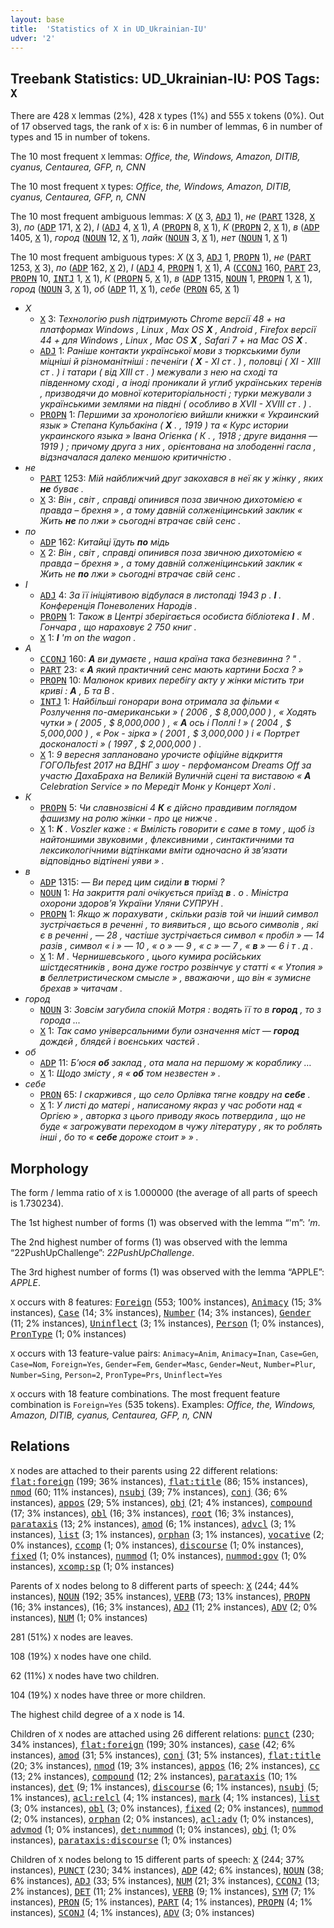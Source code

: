 ```yaml
---
layout: base
title:  'Statistics of X in UD_Ukrainian-IU'
udver: '2'
---
```


## Treebank Statistics: UD_Ukrainian-IU: POS Tags: `X`

There are 428 `X` lemmas (2%), 428 `X` types (1%) and 555 `X` tokens (0%).
Out of 17 observed tags, the rank of `X` is: 6 in number of lemmas, 6 in number of types and 15 in number of tokens.

The 10 most frequent `X` lemmas: <em>Office, the, Windows, Amazon, DITIB, cyanus, Centaurea, GFP, n, CNN</em>

The 10 most frequent `X` types:  <em>Office, the, Windows, Amazon, DITIB, cyanus, Centaurea, GFP, n, CNN</em>

The 10 most frequent ambiguous lemmas: <em>X</em> (<tt><a href="uk_iu-pos-X.html">X</a></tt> 3, <tt><a href="uk_iu-pos-ADJ.html">ADJ</a></tt> 1), <em>не</em> (<tt><a href="uk_iu-pos-PART.html">PART</a></tt> 1328, <tt><a href="uk_iu-pos-X.html">X</a></tt> 3), <em>по</em> (<tt><a href="uk_iu-pos-ADP.html">ADP</a></tt> 171, <tt><a href="uk_iu-pos-X.html">X</a></tt> 2), <em>I</em> (<tt><a href="uk_iu-pos-ADJ.html">ADJ</a></tt> 4, <tt><a href="uk_iu-pos-X.html">X</a></tt> 1), <em>А</em> (<tt><a href="uk_iu-pos-PROPN.html">PROPN</a></tt> 8, <tt><a href="uk_iu-pos-X.html">X</a></tt> 1), <em>К</em> (<tt><a href="uk_iu-pos-PROPN.html">PROPN</a></tt> 2, <tt><a href="uk_iu-pos-X.html">X</a></tt> 1), <em>в</em> (<tt><a href="uk_iu-pos-ADP.html">ADP</a></tt> 1405, <tt><a href="uk_iu-pos-X.html">X</a></tt> 1), <em>город</em> (<tt><a href="uk_iu-pos-NOUN.html">NOUN</a></tt> 12, <tt><a href="uk_iu-pos-X.html">X</a></tt> 1), <em>лайк</em> (<tt><a href="uk_iu-pos-NOUN.html">NOUN</a></tt> 3, <tt><a href="uk_iu-pos-X.html">X</a></tt> 1), <em>нет</em> (<tt><a href="uk_iu-pos-NOUN.html">NOUN</a></tt> 1, <tt><a href="uk_iu-pos-X.html">X</a></tt> 1)

The 10 most frequent ambiguous types:  <em>X</em> (<tt><a href="uk_iu-pos-X.html">X</a></tt> 3, <tt><a href="uk_iu-pos-ADJ.html">ADJ</a></tt> 1, <tt><a href="uk_iu-pos-PROPN.html">PROPN</a></tt> 1), <em>не</em> (<tt><a href="uk_iu-pos-PART.html">PART</a></tt> 1253, <tt><a href="uk_iu-pos-X.html">X</a></tt> 3), <em>по</em> (<tt><a href="uk_iu-pos-ADP.html">ADP</a></tt> 162, <tt><a href="uk_iu-pos-X.html">X</a></tt> 2), <em>I</em> (<tt><a href="uk_iu-pos-ADJ.html">ADJ</a></tt> 4, <tt><a href="uk_iu-pos-PROPN.html">PROPN</a></tt> 1, <tt><a href="uk_iu-pos-X.html">X</a></tt> 1), <em>А</em> (<tt><a href="uk_iu-pos-CCONJ.html">CCONJ</a></tt> 160, <tt><a href="uk_iu-pos-PART.html">PART</a></tt> 23, <tt><a href="uk_iu-pos-PROPN.html">PROPN</a></tt> 10, <tt><a href="uk_iu-pos-INTJ.html">INTJ</a></tt> 1, <tt><a href="uk_iu-pos-X.html">X</a></tt> 1), <em>К</em> (<tt><a href="uk_iu-pos-PROPN.html">PROPN</a></tt> 5, <tt><a href="uk_iu-pos-X.html">X</a></tt> 1), <em>в</em> (<tt><a href="uk_iu-pos-ADP.html">ADP</a></tt> 1315, <tt><a href="uk_iu-pos-NOUN.html">NOUN</a></tt> 1, <tt><a href="uk_iu-pos-PROPN.html">PROPN</a></tt> 1, <tt><a href="uk_iu-pos-X.html">X</a></tt> 1), <em>город</em> (<tt><a href="uk_iu-pos-NOUN.html">NOUN</a></tt> 3, <tt><a href="uk_iu-pos-X.html">X</a></tt> 1), <em>об</em> (<tt><a href="uk_iu-pos-ADP.html">ADP</a></tt> 11, <tt><a href="uk_iu-pos-X.html">X</a></tt> 1), <em>себе</em> (<tt><a href="uk_iu-pos-PRON.html">PRON</a></tt> 65, <tt><a href="uk_iu-pos-X.html">X</a></tt> 1)


* <em>X</em>
  * <tt><a href="uk_iu-pos-X.html">X</a></tt> 3: <em>Технологію push підтримують Chrome версії 48 + на платформах Windows , Linux , Max OS <b>X</b> , Android , Firefox версії 44 + для Windows , Linux , Mac OS <b>X</b> , Safari 7 + на Mac OS <b>X</b> .</em>
  * <tt><a href="uk_iu-pos-ADJ.html">ADJ</a></tt> 1: <em>Раніше контакти української мови з тюркськими були міцніші й різноманітніші : печеніги ( <b>X</b> - XI ст . ) , половці ( XI - XIII ст . ) і татари ( від XIII ст . ) межували з нею на сході та південному сході , а іноді проникали й углиб українських теренів , призводячи до мовної котериторіальності ; турки межували з українськими землями на півдні ( особливо в XVII - XVIII ст . ) .</em>
  * <tt><a href="uk_iu-pos-PROPN.html">PROPN</a></tt> 1: <em>Першими за хронологією вийшли книжки « Украинский язык » Степана Кульбакіна ( <b>X</b> . , 1919 ) та « Курс истории украинского языка » Івана Огієнка ( К . , 1918 ; друге видання — 1919 ) ; причому друга з них , орієнтована на злободенні гасла , відзначалася далеко меншою критичністю .</em>
* <em>не</em>
  * <tt><a href="uk_iu-pos-PART.html">PART</a></tt> 1253: <em>Мій найближчий друг закохався в неї як у жінку , яких <b>не</b> буває .</em>
  * <tt><a href="uk_iu-pos-X.html">X</a></tt> 3: <em>Він , світ , справді опинився поза звичною дихотомією « правда – брехня » , а тому давній солженіцинський заклик « Жить <b>не</b> по лжи » сьогодні втрачає свій сенс .</em>
* <em>по</em>
  * <tt><a href="uk_iu-pos-ADP.html">ADP</a></tt> 162: <em>Китайці їдуть <b>по</b> мідь</em>
  * <tt><a href="uk_iu-pos-X.html">X</a></tt> 2: <em>Він , світ , справді опинився поза звичною дихотомією « правда – брехня » , а тому давній солженіцинський заклик « Жить не <b>по</b> лжи » сьогодні втрачає свій сенс .</em>
* <em>I</em>
  * <tt><a href="uk_iu-pos-ADJ.html">ADJ</a></tt> 4: <em>За її ініціятивою відбулася в листопаді 1943 р . <b>I</b> . Конференція Поневолених Народів .</em>
  * <tt><a href="uk_iu-pos-PROPN.html">PROPN</a></tt> 1: <em>Також в Центрі зберігається особиста бібліотека <b>I</b> . М . Гончара , що нараховує 2 750 книг .</em>
  * <tt><a href="uk_iu-pos-X.html">X</a></tt> 1: <em><b>I</b> 'm on the wagon .</em>
* <em>А</em>
  * <tt><a href="uk_iu-pos-CCONJ.html">CCONJ</a></tt> 160: <em><b>А</b> ви думаєте , наша країна така безневинна ? " .</em>
  * <tt><a href="uk_iu-pos-PART.html">PART</a></tt> 23: <em>« <b>А</b> який практичний сенс мають картини Босха ? »</em>
  * <tt><a href="uk_iu-pos-PROPN.html">PROPN</a></tt> 10: <em>Малюнок кривих перебігу акту у жінки містить три криві : <b>А</b> , Б та В .</em>
  * <tt><a href="uk_iu-pos-INTJ.html">INTJ</a></tt> 1: <em>Найбільші гонорари вона отримала за фільми « Розлучення по-американськи » ( 2006 , $ 8,000,000 ) , « Ходять чутки » ( 2005 , $ 8,000,000 ) , « <b>А</b> ось і Поллі ! » ( 2004 , $ 5,000,000 ) , « Рок - зірка » ( 2001 , $ 3,000,000 ) і « Портрет досконалості » ( 1997 , $ 2,000,000 ) .</em>
  * <tt><a href="uk_iu-pos-X.html">X</a></tt> 1: <em>9 вересня заплановано урочисте офіційне відкриття ГОГОЛЬfest 2017 на ВДНГ з шоу - перфомансом Dreams Off за участю ДахаБраха на Великій Вуличній сцені та виставою « <b>А</b> Celebration Service » по Мередіт Монк у Концерт Холі .</em>
* <em>К</em>
  * <tt><a href="uk_iu-pos-PROPN.html">PROPN</a></tt> 5: <em>Чи славнозвісні 4 <b>К</b> є дійсно правдивим поглядом фашизму на ролю жінки - про це нижче .</em>
  * <tt><a href="uk_iu-pos-X.html">X</a></tt> 1: <em><b>К</b> . Voszler каже : « Вмілість говорити є саме в тому , щоб із найтоншими звуковими , флексивними , синтактичними та лексикологічними відтінками вміти одночасно й зв’язати відповідньо відтінені уяви » .</em>
* <em>в</em>
  * <tt><a href="uk_iu-pos-ADP.html">ADP</a></tt> 1315: <em>— Ви перед цим сиділи <b>в</b> тюрмі ?</em>
  * <tt><a href="uk_iu-pos-NOUN.html">NOUN</a></tt> 1: <em>На закриття ралі очікується приїзд <b>в</b> . о . Міністра охорони здоров’я України Уляни СУПРУН .</em>
  * <tt><a href="uk_iu-pos-PROPN.html">PROPN</a></tt> 1: <em>Якщо ж порахувати , скільки разів той чи інший символ зустрічається в реченні , то виявиться , що всього символів , які є в реченні , — 28 , частіше зустрічається символ « пробіл » — 14 разів , символ « і » — 10 , « о » — 9 , « с » — 7 , « <b>в</b> » — 6 і т . д .</em>
  * <tt><a href="uk_iu-pos-X.html">X</a></tt> 1: <em>М . Чернишевського , цього кумира російських шістдесятників , вона дуже гостро розвінчує у статті « « Утопия » <b>в</b> беллетристическом смысле » , вважаючи , що він « зумисне брехав » читачам .</em>
* <em>город</em>
  * <tt><a href="uk_iu-pos-NOUN.html">NOUN</a></tt> 3: <em>Зовсім загубила спокій Мотря : водять її то в <b>город</b> , то з города ...</em>
  * <tt><a href="uk_iu-pos-X.html">X</a></tt> 1: <em>Так само універсальними були означення міст — <b>город</b> дождєй , блядєй і воєнських частєй .</em>
* <em>об</em>
  * <tt><a href="uk_iu-pos-ADP.html">ADP</a></tt> 11: <em>Б’юся <b>об</b> заклад , ота мала на першому ж кораблику …</em>
  * <tt><a href="uk_iu-pos-X.html">X</a></tt> 1: <em>Щодо змісту , я « <b>об</b> том незвестен » .</em>
* <em>себе</em>
  * <tt><a href="uk_iu-pos-PRON.html">PRON</a></tt> 65: <em>І скаржився , що село Орлівка тягне ковдру на <b>себе</b> .</em>
  * <tt><a href="uk_iu-pos-X.html">X</a></tt> 1: <em>У листі до матері , написаному якраз у час роботи над « Оргією » , авторка з цього приводу якось потвердила , що не буде « загрожувати переходом в чужу літературу , як то роблять інші , бо то « <b>себе</b> дороже стоит » » .</em>

## Morphology

The form / lemma ratio of `X` is 1.000000 (the average of all parts of speech is 1.730234).

The 1st highest number of forms (1) was observed with the lemma “'m”: <em>'m</em>.

The 2nd highest number of forms (1) was observed with the lemma “22PushUpChallenge”: <em>22PushUpChallenge</em>.

The 3rd highest number of forms (1) was observed with the lemma “APPLE”: <em>APPLE</em>.

`X` occurs with 8 features: <tt><a href="uk_iu-feat-Foreign.html">Foreign</a></tt> (553; 100% instances), <tt><a href="uk_iu-feat-Animacy.html">Animacy</a></tt> (15; 3% instances), <tt><a href="uk_iu-feat-Case.html">Case</a></tt> (14; 3% instances), <tt><a href="uk_iu-feat-Number.html">Number</a></tt> (14; 3% instances), <tt><a href="uk_iu-feat-Gender.html">Gender</a></tt> (11; 2% instances), <tt><a href="uk_iu-feat-Uninflect.html">Uninflect</a></tt> (3; 1% instances), <tt><a href="uk_iu-feat-Person.html">Person</a></tt> (1; 0% instances), <tt><a href="uk_iu-feat-PronType.html">PronType</a></tt> (1; 0% instances)

`X` occurs with 13 feature-value pairs: `Animacy=Anim`, `Animacy=Inan`, `Case=Gen`, `Case=Nom`, `Foreign=Yes`, `Gender=Fem`, `Gender=Masc`, `Gender=Neut`, `Number=Plur`, `Number=Sing`, `Person=2`, `PronType=Prs`, `Uninflect=Yes`

`X` occurs with 18 feature combinations.
The most frequent feature combination is `Foreign=Yes` (535 tokens).
Examples: <em>Office, the, Windows, Amazon, DITIB, cyanus, Centaurea, GFP, n, CNN</em>


## Relations

`X` nodes are attached to their parents using 22 different relations: <tt><a href="uk_iu-dep-flat-foreign.html">flat:foreign</a></tt> (199; 36% instances), <tt><a href="uk_iu-dep-flat-title.html">flat:title</a></tt> (86; 15% instances), <tt><a href="uk_iu-dep-nmod.html">nmod</a></tt> (60; 11% instances), <tt><a href="uk_iu-dep-nsubj.html">nsubj</a></tt> (39; 7% instances), <tt><a href="uk_iu-dep-conj.html">conj</a></tt> (36; 6% instances), <tt><a href="uk_iu-dep-appos.html">appos</a></tt> (29; 5% instances), <tt><a href="uk_iu-dep-obj.html">obj</a></tt> (21; 4% instances), <tt><a href="uk_iu-dep-compound.html">compound</a></tt> (17; 3% instances), <tt><a href="uk_iu-dep-obl.html">obl</a></tt> (16; 3% instances), <tt><a href="uk_iu-dep-root.html">root</a></tt> (16; 3% instances), <tt><a href="uk_iu-dep-parataxis.html">parataxis</a></tt> (13; 2% instances), <tt><a href="uk_iu-dep-amod.html">amod</a></tt> (6; 1% instances), <tt><a href="uk_iu-dep-advcl.html">advcl</a></tt> (3; 1% instances), <tt><a href="uk_iu-dep-list.html">list</a></tt> (3; 1% instances), <tt><a href="uk_iu-dep-orphan.html">orphan</a></tt> (3; 1% instances), <tt><a href="uk_iu-dep-vocative.html">vocative</a></tt> (2; 0% instances), <tt><a href="uk_iu-dep-ccomp.html">ccomp</a></tt> (1; 0% instances), <tt><a href="uk_iu-dep-discourse.html">discourse</a></tt> (1; 0% instances), <tt><a href="uk_iu-dep-fixed.html">fixed</a></tt> (1; 0% instances), <tt><a href="uk_iu-dep-nummod.html">nummod</a></tt> (1; 0% instances), <tt><a href="uk_iu-dep-nummod-gov.html">nummod:gov</a></tt> (1; 0% instances), <tt><a href="uk_iu-dep-xcomp-sp.html">xcomp:sp</a></tt> (1; 0% instances)

Parents of `X` nodes belong to 8 different parts of speech: <tt><a href="uk_iu-pos-X.html">X</a></tt> (244; 44% instances), <tt><a href="uk_iu-pos-NOUN.html">NOUN</a></tt> (192; 35% instances), <tt><a href="uk_iu-pos-VERB.html">VERB</a></tt> (73; 13% instances), <tt><a href="uk_iu-pos-PROPN.html">PROPN</a></tt> (16; 3% instances),  (16; 3% instances), <tt><a href="uk_iu-pos-ADJ.html">ADJ</a></tt> (11; 2% instances), <tt><a href="uk_iu-pos-ADV.html">ADV</a></tt> (2; 0% instances), <tt><a href="uk_iu-pos-NUM.html">NUM</a></tt> (1; 0% instances)

281 (51%) `X` nodes are leaves.

108 (19%) `X` nodes have one child.

62 (11%) `X` nodes have two children.

104 (19%) `X` nodes have three or more children.

The highest child degree of a `X` node is 14.

Children of `X` nodes are attached using 26 different relations: <tt><a href="uk_iu-dep-punct.html">punct</a></tt> (230; 34% instances), <tt><a href="uk_iu-dep-flat-foreign.html">flat:foreign</a></tt> (199; 30% instances), <tt><a href="uk_iu-dep-case.html">case</a></tt> (42; 6% instances), <tt><a href="uk_iu-dep-amod.html">amod</a></tt> (31; 5% instances), <tt><a href="uk_iu-dep-conj.html">conj</a></tt> (31; 5% instances), <tt><a href="uk_iu-dep-flat-title.html">flat:title</a></tt> (20; 3% instances), <tt><a href="uk_iu-dep-nmod.html">nmod</a></tt> (19; 3% instances), <tt><a href="uk_iu-dep-appos.html">appos</a></tt> (16; 2% instances), <tt><a href="uk_iu-dep-cc.html">cc</a></tt> (13; 2% instances), <tt><a href="uk_iu-dep-compound.html">compound</a></tt> (12; 2% instances), <tt><a href="uk_iu-dep-parataxis.html">parataxis</a></tt> (10; 1% instances), <tt><a href="uk_iu-dep-det.html">det</a></tt> (9; 1% instances), <tt><a href="uk_iu-dep-discourse.html">discourse</a></tt> (6; 1% instances), <tt><a href="uk_iu-dep-nsubj.html">nsubj</a></tt> (5; 1% instances), <tt><a href="uk_iu-dep-acl-relcl.html">acl:relcl</a></tt> (4; 1% instances), <tt><a href="uk_iu-dep-mark.html">mark</a></tt> (4; 1% instances), <tt><a href="uk_iu-dep-list.html">list</a></tt> (3; 0% instances), <tt><a href="uk_iu-dep-obl.html">obl</a></tt> (3; 0% instances), <tt><a href="uk_iu-dep-fixed.html">fixed</a></tt> (2; 0% instances), <tt><a href="uk_iu-dep-nummod.html">nummod</a></tt> (2; 0% instances), <tt><a href="uk_iu-dep-orphan.html">orphan</a></tt> (2; 0% instances), <tt><a href="uk_iu-dep-acl-adv.html">acl:adv</a></tt> (1; 0% instances), <tt><a href="uk_iu-dep-advmod.html">advmod</a></tt> (1; 0% instances), <tt><a href="uk_iu-dep-det-nummod.html">det:nummod</a></tt> (1; 0% instances), <tt><a href="uk_iu-dep-obj.html">obj</a></tt> (1; 0% instances), <tt><a href="uk_iu-dep-parataxis-discourse.html">parataxis:discourse</a></tt> (1; 0% instances)

Children of `X` nodes belong to 15 different parts of speech: <tt><a href="uk_iu-pos-X.html">X</a></tt> (244; 37% instances), <tt><a href="uk_iu-pos-PUNCT.html">PUNCT</a></tt> (230; 34% instances), <tt><a href="uk_iu-pos-ADP.html">ADP</a></tt> (42; 6% instances), <tt><a href="uk_iu-pos-NOUN.html">NOUN</a></tt> (38; 6% instances), <tt><a href="uk_iu-pos-ADJ.html">ADJ</a></tt> (33; 5% instances), <tt><a href="uk_iu-pos-NUM.html">NUM</a></tt> (21; 3% instances), <tt><a href="uk_iu-pos-CCONJ.html">CCONJ</a></tt> (13; 2% instances), <tt><a href="uk_iu-pos-DET.html">DET</a></tt> (11; 2% instances), <tt><a href="uk_iu-pos-VERB.html">VERB</a></tt> (9; 1% instances), <tt><a href="uk_iu-pos-SYM.html">SYM</a></tt> (7; 1% instances), <tt><a href="uk_iu-pos-PRON.html">PRON</a></tt> (5; 1% instances), <tt><a href="uk_iu-pos-PART.html">PART</a></tt> (4; 1% instances), <tt><a href="uk_iu-pos-PROPN.html">PROPN</a></tt> (4; 1% instances), <tt><a href="uk_iu-pos-SCONJ.html">SCONJ</a></tt> (4; 1% instances), <tt><a href="uk_iu-pos-ADV.html">ADV</a></tt> (3; 0% instances)


